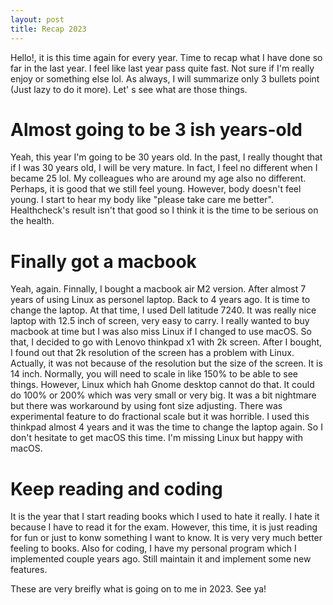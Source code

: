 ```yaml
---
layout: post
title: Recap 2023
---
```


Hello!, it is this time again for every year. Time to recap what I have done so far in the last year. I feel like last year pass quite fast. Not sure if I'm really enjoy or something else lol. As always, I will summarize only 3 bullets point (Just lazy to do it more). Let'
s see what are those things.

# Almost going to be 3 ish years-old

Yeah, this year I'm going to be 30 years old. In the past, I really thought that if I was 30 years old, I will be very mature. In fact, I feel no different when I became 25 lol. My colleagues who are around my age also no different. Perhaps, it is good that we still feel young. However, body doesn't feel young. I start to hear my body like "please take care me better". Healthcheck's result isn't that good so I think it is the time to be serious on the health.

# Finally got a macbook

Yeah, again. Finnally, I bought a macbook air M2 version. After almost 7 years of using Linux as personel laptop. Back to 4 years ago. It is time to change the laptop. At that time, I used Dell latitude 7240. It was really nice laptop with 12.5 inch of screen, very easy to carry. I really wanted to buy macbook at time but I was also miss Linux if I changed to use macOS. So that, I decided to go with Lenovo thinkpad x1 with 2k screen. After I bought, I found out that 2k resolution of the screen has a problem with Linux. Actually, it was not because of the resolution but the size of the screen. It is 14 inch. Normally, you will need to scale in like 150% to be able to see things. However, Linux which hah Gnome desktop cannot do that. It could do 100% or 200% which was very small or very big. It was a bit nightmare but there was workaround by using font size adjusting. There was experimental feature to do fractional scale but it was horrible. I used this thinkpad almost 4 years and it was the time to change the laptop again. So I don't hesitate to get macOS this time. I'm missing Linux but happy with macOS.

# Keep reading and coding

It is the year that I start reading books which I used to hate it really. I hate it because I have to read it for the exam. However, this time, it is just reading for fun or just to konw something I want to know. It is very very much better feeling to books. Also for coding, I have my personal program which I implemented couple years ago. Still maintain it and implement some new features.

These are very breifly what is going on to me in 2023. See ya!

